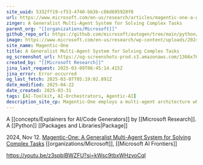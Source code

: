 ```yaml
---
site_uuid: 5332ff19-cf53-4740-bb3b-c86d695920f0
url: https://www.microsoft.com/en-us/research/articles/magentic-one-a-generalist-multi-agent-system-for-solving-complex-tasks/
zinger: A Generalist Multi-Agent System for Solving Complex Tasks
parent_org: "[[organizations/Microsoft]]"
github_repo_url: https://github.com/microsoft/autogen/tree/main/python/packages/autogen-magentic-one
image: https://www.microsoft.com/en-us/research/wp-content/uploads/2024/11/magentic-blog-1-1024x577.png
site_name: Magentic-One
title: A Generalist Multi-Agent System for Solving Complex Tasks
og_screenshot_url: https://og-screenshots-prod.s3.amazonaws.com/1366x768/80/false/90faaadaa6bbd726a13e7650bd3489ac07b1df9140b8baa76b86f16605ee9dd2.jpeg
created_by: "[[Microsoft Research]]"
jina_last_request: 2025-03-09T06:45:14.415Z
jina_error: Error occurred
og_last_fetch: 2025-03-07T05:19:02.891Z
date_modified: 2025-04-22
date_created: 2025-03-31
tags: [AI-Toolkit, AI-Orchestrators, Agentic-AI]
description_site_cp: Magentic-One employs a multi-agent architecture where a lead agent, the Orchestrator, directs four other agents to solve tasks. The Orchestrator plans, tracks progress, and re-plans to recover from errors, while directing specialized agents to perform tasks like operating a web browser, navigating local files, or writing and executing Python code.
---
```






















A [[concepts/Explainers for AI/Code Generators]] by [[Microsoft Research]]. A [[Python]] [[Packages and Libraries|Package]]


2024, Nov 12. [Magentic-One: A Generalist Multi-Agent System for Solving Complex Tasks](https://www.microsoft.com/en-us/research/articles/magentic-one-a-generalist-multi-agent-system-for-solving-complex-tasks/) [[organizations/Microsoft]], [[Microsoft AI Frontiers]]

https://youtu.be/z3spbIBWZFU?si=kWsc9tbxWHzvoCqI
